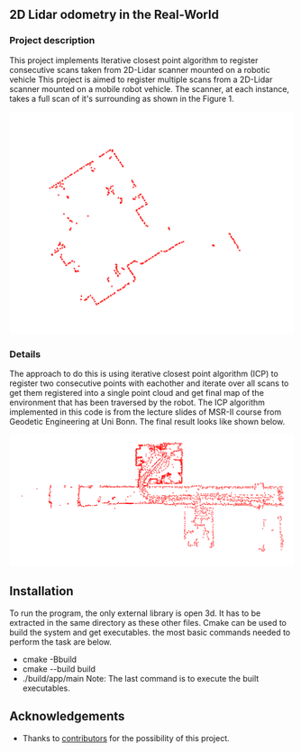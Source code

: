 ## 2D Lidar odometry in the Real-World
### Project description

This project implements Iterative closest point algorithm to register consecutive scans taken from 2D-Lidar scanner mounted on a robotic vehicle
This project is aimed to register multiple scans from a 2D-Lidar scanner mounted on a mobile robot vehicle. The scanner, at each instance, takes a full scan of it's surrounding as shown in the Figure 1.

![Single scan](/results/single_scan.png)

### Details

The approach to do this is using iterative closest point algorithm (ICP) to register two consecutive points with eachother and iterate over all scans to get them registered into a single point cloud and get final map of the environment that has been traversed by the robot. The ICP algorithm implemented in this code is from the lecture slides of MSR-II course from Geodetic Engineering at Uni Bonn. The final result looks like shown below.

![Registered scans](/results/registered_scans.png)


## Installation
To run the program, the only external library is open 3d. It has to be extracted in the same directory as these other files. Cmake can be used to build the system and get executables. the most basic commands needed to perform the task are below.
* cmake -Bbuild
* cmake --build build
* ./build/app/main
Note: The last command is to execute the built executables.

## Acknowledgements

- Thanks to [contributors](https://github.com/a-talh/2d_Lidar_odometry/graphs/contributors) for the possibility of this project. 